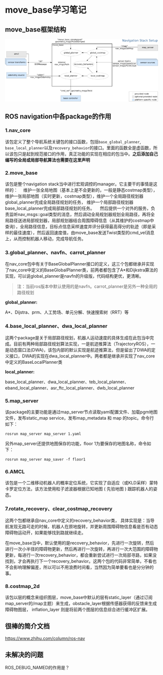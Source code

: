 # move_base学习笔记

## move_base框架结构

![attachment:overview_tf.png](图片/20210320_move_base学习笔记/move_base)



## ROS navigation中各package的作用

### 1.nav_core

该包定义了整个导航系统关键包的接口函数，包括`base_global_planner`, `base_local_planner`以及`recovery_behavior`的接口。里面的函数全是虚函数，所以该包只是起到规范接口的作用，真正功能的实现在相应的包当中。**之后添加自己编写的全局或局部导航算法也需要在这里声明**

### 2.move_base

该包是整个navigation stack当中进行宏观调控的manager。它主要干的事情是这样的：
　维护一张全局地图（基本上是不会更新的，一般是静态costmap类型），维护一张局部地图（实时更新，costmap类型），维护一个全局路径规划器global_planner完成全局路径规划的任务， 维护一个局部路径规划器base_local_planner完成局部路径规划的任务。
　然后提供一个对外的服务，负责监听nav_msgs::goal类型的消息，然后调动全局规划器规划全局路径，再将全局路径送进局部规划器，局部规划器结合周围障碍信息（从其维护的costmap中查询），全局路径信息，目标点信息采样速度并评分获得最高得分的轨迹（即是采样的最佳速度），然后返回速度值，由move_base发送Twist类型的cmd_vel消息上，从而控制机器人移动，完成导航任务。

### 3.global_planner、navfn、carrot_planner

在nav_core包中有关于BaseGlobalPlanner接口的定义，这三个包都继承并实现了nav_core中定义的BaseGlobalPlanner类，前两者都包含了A*和Dijkstra算法的实现，可以说global_planner是navfn的升级版，代码结构更优，更清晰。

> 注：当前ros版本中默认使用的是navfn。carrot_planner是另外一种全局的路径规划

**global_planner:**

A*、Dijstra、prm、人工势场、单元分解、快速搜索树（RRT）等

### 4.base_local_planner、dwa_local_planner

这两个package是关于局部路径规划，机器人运动速度的具体生成在此包当中完成。目前有两种局部路径规划算法实现，一是航迹推算法（TrajectoryROS），一是动态窗口法(DWA)，该包内部的默认实现是航迹推算法，但是留出了DWA的定义接口，DWA的实现在dwa_local_planner中。两者都是继承并实现了nav_core中定义的BaseLocalPlanner类

**local_planner:**

base_local_planner、dwa_local_planner、teb_local_planner、eband_local_planner、asr_ftc_local_planner、dwb_local_planner

### 5.map_server

该package的主要功能是通过map_server节点读取yaml配置文件、加载pgm地图文件，发布static_map service，发布map_metadata 和 map 的topic。命令行如下：

```rosrun map_server map_server 1.yaml
rosrun map_server map_server 1.yaml
```

另外map_server还提供地图保存的功能，floor 1为要保存的地图名称，命令如下：

```
rosrun map_server map_saver -f floor1
```

### 6.AMCL

该包是一个二维移动机器人的概率定位系统，它实现了自适应（或KLD采样）蒙特卡罗定位方法，该方法使用粒子滤波器根据已知地图 ( 先验地图 ) 跟踪机器人的姿态。

### 7.rotate_recovery、clear_costmap_recovery

这两个包都继承自nav_core中定义的recovery_behavior类， 具体实现是：当导航发现无路可走的时候，机器人在原地旋转，并更新周围障碍物信息看是否有动态障碍物运动开，如果能够找到路就继续走。

在move_base当中，默认使用的是recovery_behavior，先进行一次旋转，然后进行一次小半径的障碍物更新，然后再进行一次旋转，再进行一次大范围的障碍物更新，每进行一次recovery_behavior，都会重新尝试进行一次局部寻路，如果没找到，才会再执行下一个recovery_behavior。这两个包的代码非常简单，不看也不会影响理解偏差，所以可以不用浪费时间看，当然因为简单要看也是分分钟的事。

### 8.costmap_2d

该包以层的概念来组织图层，move_base中默认的层有static_layer（通过订阅map_server的/map主题）来生成，obstacle_layer根据传感器获得的反馈来生成障碍物图层， inflation_layer 则是将前两个图层的信息综合进行缓冲区扩展。

## 很棒的简介文档

https://www.zhihu.com/column/ros-nav


## 未解决的问题

ROS_DEBUG_NAMED的作用是？